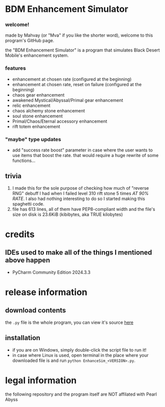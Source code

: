 # BDM Enhancement Simulator
### welcome!
made by Mahvay (or "Mva" if you like the shorter word), welcome to this program's GitHub page.

the "BDM Enhancement Simulator" is a program that simulates Black Desert Mobile's enhancement system.

### features
* enhancement at chosen rate (configured at the beginning)
* enhancement at chosen rate, reset on failure (configured at the beginning)
* chaos gear enhancement
* awakened Mystical/Abyssal/Primal gear enhancement
* relic enhancement
* chaos alchemy stone enhancement
* soul stone enhancement
* Primal/Chaos/Eternal accessory enhancement
* rift totem enhancement

### "maybe" type updates
* add "success rate boost" parameter in case where the user wants to use items that boost the rate. that would require a huge rewrite of some functions...

## trivia
1. I made this for the sole purpose of checking how much of "reverse RNG" debuff I had when I failed level 310 rift stone 5 times *AT 90% RATE*. I also had nothing interesting to do so I started making this spaghetti code.
2. file has 613 lines, all of them have PEP8-compliant width and the file's size on disk is 23.6KiB (kibibytes, aka TRUE kilobytes)

# credits
## IDEs used to make all of the things I mentioned above happen
* PyCharm Community Edition 2024.3.3

# release information
## download contents
the `.py` file is the whole program, you can view it's source [here](https://github.com/MaidarVAlor/bdm-enhance-sim/blob/main/program/EnhanceSim_1-0.py)
## installation
* if you are on Windows, simply double-click the script file to run it!
* in case where Linux is used, open terminal in the place where your downloaded file is and run `python EnhanceSim_<VERSION>.py`.

# legal information
the following repository and the program itself are NOT affilated with Pearl Abyss
